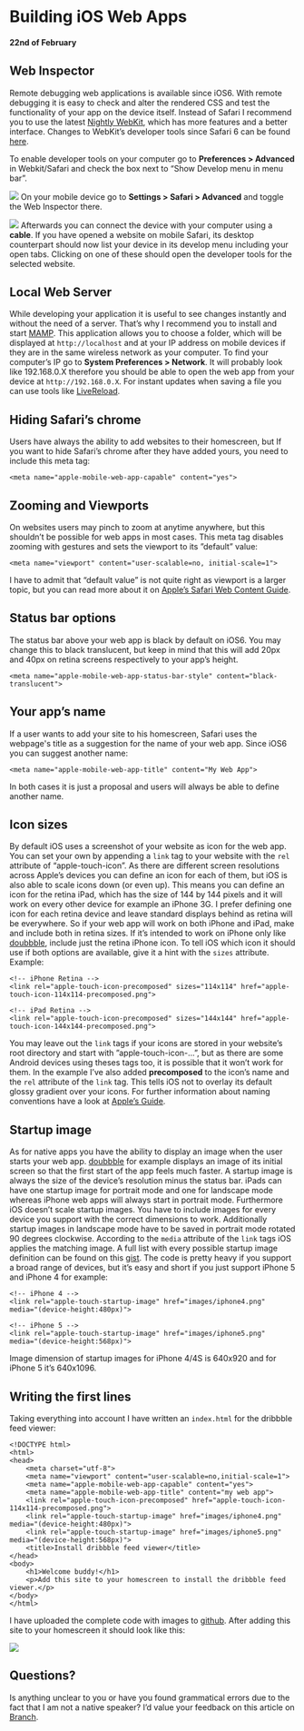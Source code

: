 # Building iOS Web Apps

#### 22nd of February

## Web Inspector
Remote debugging web applications is available since iOS6. With remote debugging it is easy to check and alter the rendered CSS and test the functionality of your app on the device itself. Instead of Safari I recommend you to use the latest [Nightly WebKit](http://nightly.webkit.org/), which has more features and a better interface. Changes to WebKit’s developer tools since Safari 6 can be found [here](https://gist.github.com/paulmillr/4056234).

To enable developer tools on your computer go to __Preferences > Advanced__ in Webkit/Safari and check the box next to “Show Develop menu in menu bar”.

<a href="/images/AdvancedSettings.png" class="image-inline"><img src="/images/AdvancedSettings.png"></a>
On your mobile device go to __Settings > Safari > Advanced__ and toggle the Web Inspector there.

<a href="/images/ios_web_inspector.png" class="image-inline"><img src="/images/ios_web_inspector.png"></a>
Afterwards you can connect the device with your computer using a __cable__. If you have opened a website on mobile Safari, its desktop counterpart should now list your device in its develop menu including your open tabs. Clicking on one of these should open the developer tools for the selected website.

## Local Web Server

While developing your application it is useful to see changes instantly and without the need of a server. That’s why I recommend you to install and start [MAMP](http://www.mamp.info/). This application allows you to choose a folder, which will be displayed at `http://localhost` and at your IP address on mobile devices if they are in the same wireless network as your computer. To find your computer’s IP go to __System Preferences > Network__. It will probably look like 192.168.0.X therefore you should be able to open the web app from your device at `http://192.168.0.X`. For instant updates when saving a file you can use tools like [LiveReload](http://livereload.com/).

## Hiding Safari’s chrome

Users have always the ability to add websites to their homescreen, but If you want to hide Safari’s chrome after they have added yours, you need to include this meta tag:

<pre class="language-markup"><code>&lt;meta name=&quot;apple-mobile-web-app-capable&quot; content=&quot;yes&quot;&gt;</code></pre>

## Zooming and Viewports

On websites users may pinch to zoom at anytime anywhere, but this shouldn’t be possible for web apps in most cases. This meta tag disables zooming with gestures and sets the viewport to its ”default” value:

<pre class="language-markup"><code>&lt;meta name=&quot;viewport&quot; content=&quot;user-scalable=no, initial-scale=1&quot;&gt;</code></pre>

I have to admit that “default value” is not quite right as viewport is a larger topic, but you can read more about it on [Apple’s Safari Web Content Guide](http://developer.apple.com/library/ios/#documentation/AppleApplications/Reference/SafariWebContent/UsingtheViewport/UsingtheViewport.html#//apple_ref/doc/uid/TP40006509-SW1).

##  Status bar options

The status bar above your web app is black by default on iOS6. You may change this to black translucent, but keep in mind that this will add 20px and 40px on retina screens respectively to your app’s height.

<pre class="language-markup"><code>&lt;meta name=&quot;apple-mobile-web-app-status-bar-style&quot; content=&quot;black-translucent&quot;&gt;</code></pre>

## Your app’s name

If a user wants to add your site to his homescreen, Safari uses the webpage's title as a suggestion for the name of your web app. Since iOS6 you can suggest another name:

<pre class="language-markup"><code>&lt;meta name=&quot;apple-mobile-web-app-title&quot; content=&quot;My Web App&quot;&gt;</code></pre>

In both cases it is just a proposal and users will always be able to define another name.

## Icon sizes

By default iOS uses a screenshot of your website as icon for the web app. You can set your own by appending a `link` tag to your website with the `rel` attribute of “apple-touch-icon”.  As there are different screen resolutions across Apple’s devices you can define an icon for each of them, but iOS is also able to scale icons down (or even up). This means you can define an icon for the retina iPad, which has the size of 144 by 144 pixels and it will work on every other device for example an iPhone 3G. I prefer defining one icon for each retina device and leave standard displays behind as retina will be everywhere. So if your web app will work on both iPhone and iPad, make and include both in retina sizes. If it’s intended to work on iPhone only like [doubbble](http://doubbble.com), include just the retina iPhone icon. To tell iOS which icon it should use if both options are available, give it a hint with the `sizes` attribute. Example:

<pre class="language-markup"><code>&lt;!-- iPhone Retina --&gt;
&lt;link rel=&quot;apple-touch-icon-precomposed&quot; sizes=&quot;114x114&quot; href=&quot;apple-touch-icon-114x114-precomposed.png&quot;&gt;

&lt;!-- iPad Retina --&gt;
&lt;link rel=&quot;apple-touch-icon-precomposed&quot; sizes=&quot;144x144&quot; href=&quot;apple-touch-icon-144x144-precomposed.png&quot;&gt;</code></pre>

You may leave out the `link` tags if your icons are stored in your website’s root directory and start with ”apple-touch-icon-...”, but as there are some Android devices using theses tags too, it is possible that it won’t work for them. In the example I’ve also added __precomposed__ to the icon’s name and the `rel` attribute of the `link` tag. This tells iOS not to overlay its default glossy gradient over your icons. For further information about naming conventions have a look at [Apple’s Guide](http://developer.apple.com/library/ios/#documentation/AppleApplications/Reference/SafariWebContent/ConfiguringWebApplications/ConfiguringWebApplications.html#//apple_ref/doc/uid/TP40002051-CH3-SW4).

## Startup image

As for native apps you have the ability to display an image when the user starts your web app. [doubbble](http://doubbble.com) for example displays an image of its initial screen so that the first start of the app feels much faster. A startup image is always the size of the device’s resolution minus the status bar. iPads can have one startup image for portrait mode and one for landscape mode whereas iPhone web apps will always start in portrait mode. Furthermore iOS doesn’t scale startup images. You have to include images for every device you support with the correct dimensions to work. Additionally startup images in landscape mode have to be saved in portrait mode rotated 90 degrees clockwise. According to the `media` attribute of the `link` tags iOS applies the matching image. A full list with every possible startup image definition can be found on this [gist](https://gist.github.com/tfausak/2222823). The code is pretty heavy if you support a broad range of devices, but it’s easy and short if you just support iPhone 5 and iPhone 4 for example:

<pre class="language-markup"><code>&lt;!-- iPhone 4 --&gt;
&lt;link rel=&quot;apple-touch-startup-image&quot; href=&quot;images/iphone4.png&quot; media=&quot;(device-height:480px)&quot;&gt;

&lt;!-- iPhone 5 --&gt;
&lt;link rel=&quot;apple-touch-startup-image&quot; href=&quot;images/iphone5.png&quot; media=&quot;(device-height:568px)&quot;&gt;</code></pre>

Image dimension of startup images for iPhone 4/4S is 640x920 and for iPhone 5 it’s 640x1096.

## Writing the first lines

Taking everything into account I have written an `index.html` for the dribbble feed viewer:

<pre class="language-markup"><code>&lt;!DOCTYPE html&gt;
&lt;html&gt;
&lt;head&gt;
	&lt;meta charset=&quot;utf-8&quot;&gt;
	&lt;meta name=&quot;viewport&quot; content=&quot;user-scalable=no,initial-scale=1&quot;&gt;
	&lt;meta name=&quot;apple-mobile-web-app-capable&quot; content=&quot;yes&quot;&gt;
	&lt;meta name=&quot;apple-mobile-web-app-title&quot; content=&quot;my web app&quot;&gt;
	&lt;link rel=&quot;apple-touch-icon-precomposed&quot; href=&quot;apple-touch-icon-114x114-precomposed.png&quot;&gt;
	&lt;link rel=&quot;apple-touch-startup-image&quot; href=&quot;images/iphone4.png&quot; media=&quot;(device-height:480px)&quot;&gt;
	&lt;link rel=&quot;apple-touch-startup-image&quot; href=&quot;images/iphone5.png&quot; media=&quot;(device-height:568px)&quot;&gt;
	&lt;title&gt;Install dribbble feed viewer&lt;/title&gt;
&lt;/head&gt;
&lt;body&gt;
	&lt;h1&gt;Welcome buddy!&lt;/h1&gt;
	&lt;p&gt;Add this site to your homescreen to install the dribbble feed viewer.&lt;/p&gt;
&lt;/body&gt;
&lt;/html&gt;</code></pre>

I have uploaded the complete code with images to [github](https://github.com/maxhoffmann/ios-web-apps). After adding this site to your homescreen it should look like this:

<a href="/images/icon.jpg" class="image-inline"><img src="/images/icon.jpg"></a>

## Questions?

Is anything unclear to you or have you found grammatical errors due to the fact that I am not a native speaker? I’d value your feedback on this article on [Branch](http://branch.com/b/building-ios-web-apps-part-1-maximilian-hoffmann/invite_link/m7YHa4NJhx7Mzw).